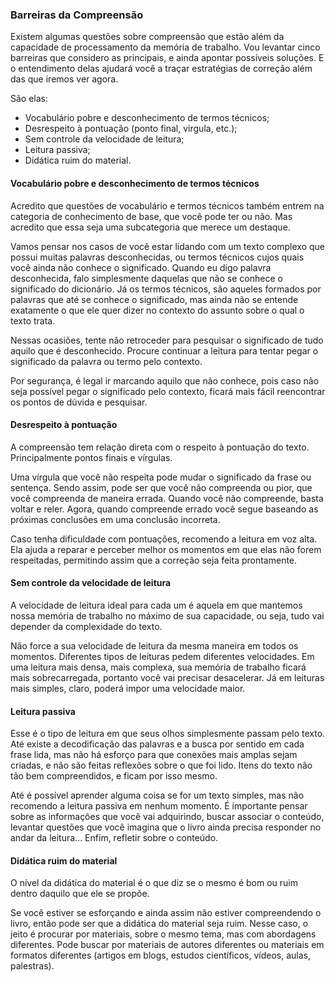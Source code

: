 ### Barreiras da Compreensão

Existem algumas questões sobre compreensão que estão além da capacidade de processamento da memória de trabalho. Vou levantar cinco barreiras que considero as principais, e ainda apontar possíveis soluções. E o entendimento delas ajudará você a traçar estratégias de correção além das que iremos ver agora. 

São elas:

* Vocabulário pobre e desconhecimento de termos técnicos;
* Desrespeito à pontuação (ponto final, virgula, etc.);
* Sem controle da velocidade de leitura;
* Leitura passiva;
* Didática ruim do material.

#### Vocabulário pobre e desconhecimento de termos técnicos

Acredito que questões de vocabulário e termos técnicos também entrem na categoria de conhecimento de base, que você pode ter ou não. Mas acredito que essa seja uma subcategoria que merece um destaque.

Vamos pensar nos casos de você estar lidando com um texto complexo que possui muitas palavras desconhecidas, ou termos técnicos cujos quais você ainda não conhece o significado. Quando eu digo palavra desconhecida, falo simplesmente daquelas que não se conhece o significado do dicionário. Já os termos técnicos, são aqueles formados por palavras que até se conhece o significado, mas ainda não se entende exatamente o que ele quer dizer no contexto do assunto sobre o qual o texto trata.

Nessas ocasiões, tente não retroceder para pesquisar o significado de tudo aquilo que é desconhecido. Procure continuar a leitura para tentar pegar o significado da palavra ou termo pelo contexto.

Por segurança, é legal ir marcando aquilo que não conhece, pois caso não seja possível pegar o significado pelo contexto, ficará mais fácil reencontrar os pontos de dúvida e pesquisar.

#### Desrespeito à pontuação

A compreensão tem relação direta com o respeito à pontuação do texto. Principalmente pontos finais e vírgulas. 

Uma vírgula que você não respeita pode mudar o significado da frase ou sentença. Sendo assim, pode ser que você não compreenda ou pior, que você compreenda de maneira errada. Quando você não compreende, basta voltar e reler. Agora, quando compreende errado você segue baseando as próximas conclusões em uma conclusão incorreta.

Caso tenha dificuldade com pontuações, recomendo a leitura em voz alta. Ela ajuda a reparar e perceber melhor os momentos em que elas não forem respeitadas, permitindo assim que a correção seja feita prontamente.

#### Sem controle da velocidade de leitura

A velocidade de leitura ideal para cada um é aquela em que mantemos nossa memória de trabalho no máximo de sua capacidade, ou seja, tudo vai depender da complexidade do texto.

Não force a sua velocidade de leitura da mesma maneira em todos os momentos. Diferentes tipos de leituras pedem diferentes velocidades. Em uma leitura mais densa, mais complexa, sua memória de trabalho ficará mais sobrecarregada, portanto você vai precisar desacelerar. Já em leituras mais simples, claro, poderá impor uma velocidade maior.

#### Leitura passiva

Esse é o tipo de leitura em que seus olhos simplesmente passam pelo texto. Até existe a decodificação das palavras e a busca por sentido em cada frase lida, mas não há esforço para que conexões mais amplas sejam criadas, e não são feitas reflexões sobre o que foi lido. Itens do texto não tão bem compreendidos, e ficam por isso mesmo.

Até é possível aprender alguma coisa se for um texto simples, mas não recomendo a leitura passiva em nenhum momento. É importante pensar sobre as informações que você vai adquirindo, buscar associar o conteúdo, levantar questões que você imagina que o livro ainda precisa responder no andar da leitura... Enfim, refletir sobre o conteúdo.

#### Didática ruim do material

O nível da didática do material é o que diz se o mesmo é bom ou ruim dentro daquilo que ele se propõe.

Se você estiver se esforçando e ainda assim não estiver compreendendo o livro, então pode ser que a didática do material seja ruim. Nesse caso, o jeito é procurar por materiais, sobre o mesmo tema, mas com abordagens diferentes. Pode buscar por materiais de autores diferentes ou materiais em formatos diferentes (artigos em blogs, estudos científicos, vídeos, aulas, palestras).
